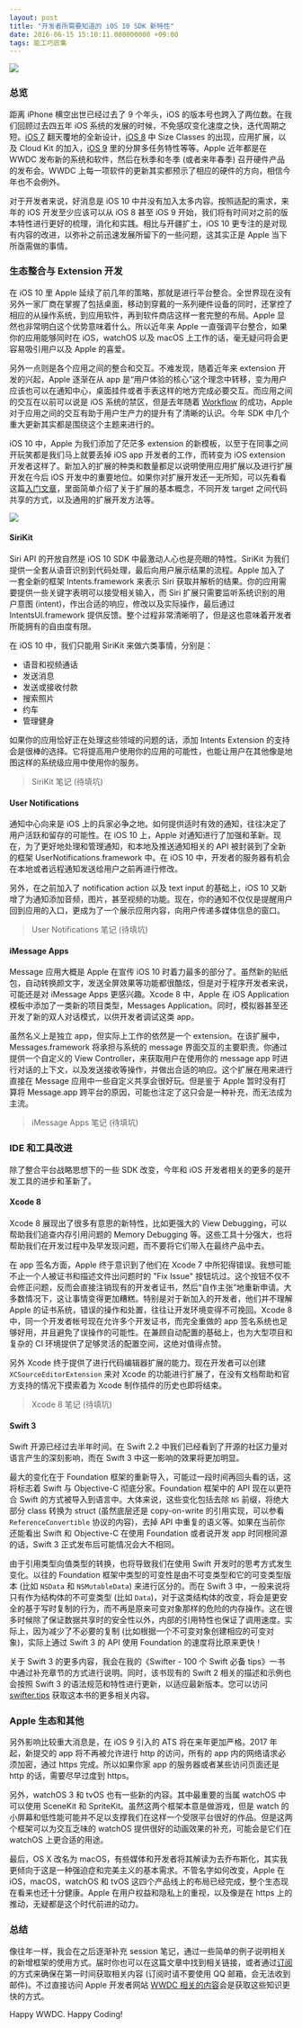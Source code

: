 ```yaml
---
layout: post
title: "开发者所需要知道的 iOS 10 SDK 新特性"
date: 2016-06-15 15:10:11.000000000 +09:00
tags: 能工巧匠集
---
```


![](/assets/images/2016/ios-10-title.png)

### 总览

距离 iPhone 横空出世已经过去了 9 个年头，iOS 的版本号也跨入了两位数。在我们回顾过去四五年 iOS 系统的发展的时候，不免感叹变化速度之快，迭代周期之短。[iOS 7](https://onevcat.com/2013/06/developer-should-know-about-ios7/) 翻天覆地的全新设计，[iOS 8](https://onevcat.com/2014/07/developer-should-know-about-ios8/) 中 Size Classes 的出现，应用扩展，以及 Cloud Kit 的加入，[iOS 9](https://onevcat.com/2015/06/ios9-sdk/) 里的分屏多任务特性等等。Apple 近年都是在 WWDC 发布新的系统和软件，然后在秋季和冬季 (或者来年春季) 召开硬件产品的发布会。WWDC 上每一项软件的更新其实都预示了相应的硬件的方向，相信今年也不会例外。

对于开发者来说，好消息是 iOS 10 中并没有加入太多内容。按照适配的需求，来年的 iOS 开发至少应该可以从 iOS 8 甚至 iOS 9 开始，我们将有时间对之前的版本特性进行更好的梳理，消化和实践。相比与开疆扩土，iOS 10 更专注的是对现有内容的改进，以弥补之前迅速发展所留下的一些问题，这其实正是 Apple 当下所亟需做的事情。

### 生态整合与 Extension 开发

在 iOS 10 里 Apple 延续了前几年的策略，那就是进行平台整合。全世界现在没有另外一家厂商在掌握了包括桌面，移动到穿戴的一系列硬件设备的同时，还掌控了相应的从操作系统，到应用软件，再到软件商店这样一套完整的布局。Apple 显然也非常明白这个优势意味着什么。所以近年来 Apple 一直强调平台整合，如果你的应用能够同时在 iOS，watchOS 以及 macOS 上工作的话，毫无疑问将会更容易吸引用户以及 Apple 的喜爱。

另外一点则是各个应用之间的整合和交互。不难发现，随着近年来 extension 开发的兴起，Apple 逐渐在从 app 是“用户体验的核心”这个理念中转移，变为用户应该也可以在通知中心，桌面挂件或者手表这样的地方完成必要交互。而应用之间的交互在以前可以说是 iOS 系统的禁区，但是去年随着 [Workflow](https://workflow.is) 的成功，Apple 对于应用之间的交互有助于用户生产力的提升有了清晰的认识。今年 SDK 中几个重大更新其实都是围绕这个主题来进行的。

iOS 10 中，Apple 为我们添加了茫茫多 extension 的新模板，以至于在同事之间开玩笑都是我们马上就要丢掉 iOS app 开发者的工作，而转变为 iOS extension 开发者这样了。新加入的扩展的种类和数量都足以说明使用应用扩展以及进行扩展开发在今后 iOS 开发中的重要地位。如果你对扩展开发还一无所知，可以先看看这篇[入门文章](https://onevcat.com/2014/08/notification-today-widget/)，里面简单介绍了关于扩展的基本概念，不同开发 target 之间代码共享的方式，以及通用的扩展开发方法等。

![](/assets/images/2016/extentions-ios-10.png)

#### SiriKit

Siri API 的开放自然是 iOS 10 SDK 中最激动人心也是亮眼的特性。SiriKit 为我们提供一全套从语音识别到代码处理，最后向用户展示结果的流程。Apple 加入了一套全新的框架 Intents.framework 来表示 Siri 获取并解析的结果。你的应用需要提供一些关键字表明可以接受相关输入，而 Siri 扩展只需要监听系统识别的用户意图 (intent)，作出合适的响应，修改以及实际操作，最后通过 IntentsUI.framework 提供反馈。整个过程非常清晰明了，但是这也意味着开发者所能拥有的自由度有限。

在 iOS 10 中，我们只能用 SiriKit 来做六类事情，分别是：

* 语音和视频通话
* 发送消息
* 发送或接收付款
* 搜索照片
* 约车
* 管理健身

如果你的应用恰好正在处理这些领域的问题的话，添加 Intents Extension 的支持会是很棒的选择。它将提高用户使用你的应用的可能性，也能让用户在其他像是地图这样的系统级应用中使用你的服务。

> SiriKit 笔记 (待填坑)

#### User Notifications

通知中心向来是 iOS 上的兵家必争之地。如何提供适时有效的通知，往往决定了用户活跃和留存的可能性。在 iOS 10 上，Apple 对通知进行了加强和革新。现在，为了更好地处理和管理通知，和本地及推送通知相关的 API 被封装到了全新的框架 UserNotifications.framework 中。在 iOS 10 中，开发者的服务器有机会在本地或者远程通知发送给用户之前再进行修改。

另外，在之前加入了 notification action 以及 text input 的基础上，iOS 10 又新增了为通知添加音频，图片，甚至视频的功能。现在，你的通知不仅仅是提醒用户回到应用的入口，更成为了一个展示应用内容，向用户传递多媒体信息的窗口。

> User Notifications 笔记 (待填坑)

#### iMessage Apps

Message 应用大概是 Apple 在宣传 iOS 10 时着力最多的部分了。虽然新的贴纸包，自动转换颜文字，发送全屏效果等功能都很酷炫，但是对于程序开发者来说，可能还是对 iMessage Apps 更感兴趣。Xcode 8 中，Apple 在 iOS Application 模板中添加了一类新的项目类型，Messages Application。同时，模拟器甚至还开发了新的双人对话模式，以供开发者调试这类 app。

虽然名义上是独立 app，但实际上工作的依然是一个 extension。在该扩展中，Messages.framework 将承担与系统的 message 界面交互的主要职责。你通过提供一个自定义的 View Controller，来获取用户在使用你的 message app 时进行对话的上下文，以及发送接收等操作，并做出合适的响应。这个扩展在用来进行直接在 Message 应用中一些自定义共享会很好玩。但是鉴于 Apple 暂时没有打算将 Message.app 跨平台的原因，可能也注定了这只会是一种补充，而无法成为主流。

> iMessage Apps 笔记 (待填坑)

### IDE 和工具改进

除了整合平台战略思想下的一些 SDK 改变，今年和 iOS 开发者相关的更多的是开发工具的进步和革新了。

#### Xcode 8

Xcode 8 展现出了很多有意思的新特性，比如更强大的 View Debugging，可以帮助我们追查内存引用问题的 Memory Debugging 等。这些工具十分强大，也将帮助我们在开发过程中及早发现问题，而不要将它们带入在最终产品中去。

在 app 签名方面，Apple 终于意识到了他们在 Xcode 7 中所犯得错误。我想可能不止一个人被证书和描述文件出问题时的 "Fix Issue" 按钮坑过。这个按钮不仅不会修正问题，反而会直接注销现有的开发者证书，然后“自作主张”地重新申请。大多数情况下，这让事情变得更加糟糕。特别是对于新加入的开发者，他们并不理解 Apple 的证书系统，错误的操作和处置，往往让开发环境变得不可挽回。Xcode 8 中，同一个开发者帐号现在允许多个开发证书，而完全重做的 app 签名系统也足够好用，并且避免了误操作的可能性。在兼顾自动配置的基础上，也为大型项目和复杂的 CI 环境提供了足够灵活的配置空间，这绝对值得点赞。

另外 Xcode 终于提供了进行代码编辑器扩展的能力。现在开发者可以创建 `XCSourceEditorExtension` 来对 Xcode 的功能进行扩展了，在没有文档帮助和官方支持的情况下摸索着为 Xcode 制作插件的历史也即将结束。

> Xcode 8 笔记 (待填坑)

#### Swift 3

Swift 开源已经过去半年时间。在 Swift 2.2 中我们已经看到了开源的社区力量对语言产生的深刻影响，而在 Swift 3 中这一影响的效果将更加明显。

最大的变化在于 Foundation 框架的重新导入，可能过一段时间再回头看的话，这将标志着 Swift 与 Objective-C 彻底分家。Foundation 框架中的 API 现在以更符合 Swift 的方式被导入到语言中。大体来说，这些变化包括去除 `NS` 前缀，将绝大部分 class 转换为 struct (虽然底层还是 copy-on-write 的引用实现，可以参看 `ReferenceConvertible` 协议的内容)，去掉 API 中重复的语义等。如果在当前你还能看出 Swift 和 Objective-C 在使用 Foundation 或者说开发 app 时同根同源的话，Swift 3 正式发布后可能情况会大不相同。

由于引用类型向值类型的转换，也将导致我们在使用 Swift 开发时的思考方式发生变化。以往的 Foundation 框架中类型的可变性是由不可变类型和它的可变类型版本 (比如 `NSData` 和 `NSMutableData`) 来进行区分的。而在 Swift 3 中，一般来说将只有作为结构体的不可变类型 (比如 `Data`)，对于这类结构体的改变，将会是更安全的基于写时复制的行为，而不再是原来可变对象那样的危险的内存操作。这在很多时候除了保证数据共享时的安全性以外，内部的引用特性也保证了调用速度。实际上，因为减少了不必要的复制 (比如根据一个不可变对象创建相应的可变对象)，实际上通过 Swift 3 的 API 使用 Foundation 的速度将比原来更快！

关于 Swift 3 的更多内容，我会在我的《Swifter - 100 个 Swift 必备 tips》一书中通过补充章节的方式进行说明。同时，该书现有的 Swift 2 相关的描述和示例也会按照 Swift 3 的语法规范和特性进行更新，以适应最新版本。您可以访问 [swifter.tips](http://swifter.tips/buy) 获取这本书的更多相关内容。

### Apple 生态和其他

另外影响比较重大消息是，在 iOS 9 引入的 ATS 将在来年更加严格。2017 年起，新提交的 app 将不再被允许进行 http 的访问，所有的 app 内的网络请求必须加密，通过 https 完成。所以如果你家 app 的服务器或者某些访问页面还是 http 的话，需要尽早过度到 https。

另外，watchOS 3 和 tvOS 也有一些新的内容。其中最重要的当属 watchOS 中可以使用 SceneKit 和 SpriteKit。虽然这两个框架本意是做游戏，但是 watch 的小屏幕和低性能可能并不足以支撑我们在这样一个受限平台很好的作品。但是这两个框架可以为交互乏味的 watchOS 提供很好的动画效果的补充，可能会是它们在 watchOS 上更合适的用途。

最后，OS X 改名为 macOS，有些媒体和开发者将其解读为去乔布斯化，其实我更倾向于这是一种强迫症和完美主义的基本需求。不管名字如何改变，Apple 在 iOS，macOS，watchOS 和 tvOS 这四个产品线上的布局已经完成，整个生态现在看来也还十分健康。Apple 在用户权益和隐私上的重视，以及像是在 https 上的推动，无疑都是这个时代前进的动力。

### 总结

像往年一样，我会在之后逐渐补充 session 笔记，通过一些简单的例子说明相关的新增框架的使用方式。届时你也可以在这篇文章中找到相关链接，或者通过[订阅](https://store.objccn.io/subscribe/)的方式来确保在第一时间获取相关内容 (订阅时请不要使用 QQ 邮箱，会无法收到邮件)。不过直接访问 Apple 开发者网站 [WWDC 相关的内容](https://developer.apple.com/wwdc/)会是获取这些知识更快的方式。

Happy WWDC. Happy Coding!


